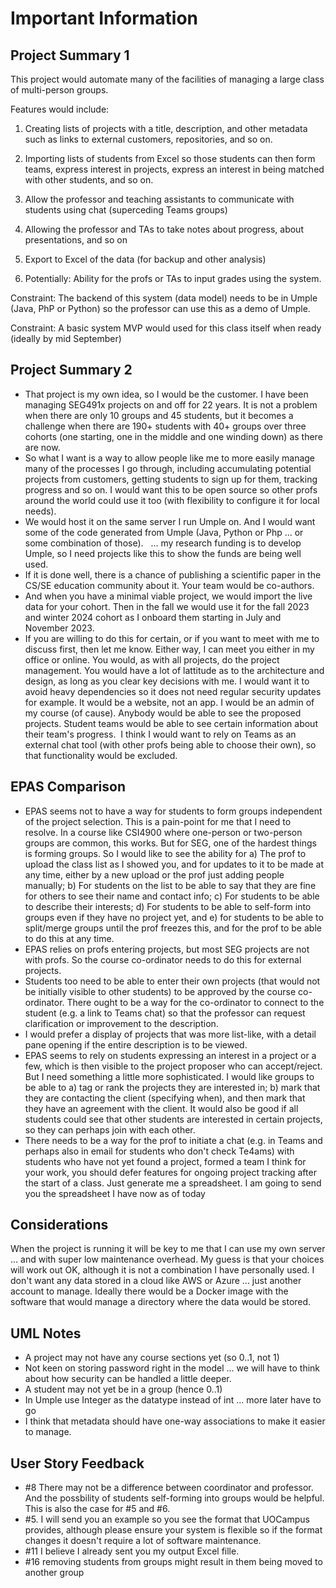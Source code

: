 # Important Information

## Project Summary 1
This project would automate many of the facilities of managing a large class of multi-person groups.

Features would include:

1. Creating lists of projects with a title, description, and other metadata such as links to external customers, repositories, and so on.

2. Importing lists of students from Excel so those students can then form teams, express interest in projects, express an interest in being matched with other students, and so on.

3. Allow the professor and teaching assistants to communicate with students using chat (superceding Teams  groups)

4. Allowing the professor and TAs to take notes about progress, about presentations, and so on

5. Export to Excel of the data (for backup and other analysis)

6. Potentially: Ability for the profs or TAs to input grades using the system.

Constraint: The backend of this system (data model) needs to be in Umple (Java, PhP or Python) so the professor can use this as a demo of Umple.

Constraint: A basic system MVP would used for this class itself when ready (ideally by mid September)

## Project Summary 2
- That project is my own idea, so I would be the customer. I have been managing SEG491x projects on and off for 22 years. It is not a problem when there are only 10 groups and 45 students, but it becomes a challenge when there are 190+ students with 40+ groups over three cohorts (one starting, one in the middle and one winding down) as there are now. 
- So what I want is a way to allow people like me to more easily manage many of the processes I go through, including accumulating potential projects from customers, getting students to sign up for them, tracking progress and so on. I would want this to be open source so other profs around the world could use it too (with flexibility to configure it for local needs). 
- We would host it on the same server I run Umple on. And I would want some of the code generated from Umple (Java, Python or Php ... or some combination of those).   ... my research funding is to develop Umple, so I need projects like this to show the funds are being well used. 
- If it is done well, there is a chance of publishing a scientific paper in the CS/SE education community about it. Your team would be co-authors. 
- And when you have a minimal viable project, we would import the live data for your cohort. Then in the fall we would use it for the fall 2023 and winter 2024 cohort as I onboard them starting in July and November 2023. 
- If you are willing to do this for certain, or if you want to meet with me to discuss first, then let me know. Either way, I can meet you either in my office or online. You would, as with all projects, do the project management. You would have a lot of lattitude as to the architecture and design, as long as you clear key decisions with me. I would want it to avoid heavy dependencies so it does not need regular security updates for example. It would be a website, not an app. I would be an admin of my course (of cause). Anybody would be able to see the proposed projects. Student teams would be able to see certain information about their team's progress.  I think I would want to rely on Teams as an external chat tool (with other profs being able to choose their own), so that functionality would be excluded.

## EPAS Comparison
- EPAS seems not to have a way for students to form groups independent of the project selection. This is a pain-point for me that I need to resolve. In a course like CSI4900 where one-person or two-person groups are common, this works. But for SEG, one of the hardest things is forming groups. So I would like to see the ability for a) The prof to upload the class list as I showed you, and for updates to it to be made at any time, either by a new upload or the prof just adding people manually; b) For students on the list to be able to say that they are fine for others to see their name and contact info; c) For students to be able to describe their interests; d) For students to be able to self-form into groups even if they have no project yet, and e) for students to be able to split/merge groups until the prof freezes this, and for the prof to be able to do this at any time.
- EPAS relies on profs entering projects, but most SEG projects are not with profs. So the course co-ordinator needs to do this for external projects. 
- Students too need to be able to enter their own projects (that would not be initially visible to other students) to be approved by the course co-ordinator. There ought to be a way for the co-ordinator to connect to the student (e.g. a link to Teams chat) so that the professor can request clarification or improvement to the description.
- I would prefer a display of projects that was more list-like, with a detail pane opening if the entire description is to be viewed.
- EPAS seems to rely on students expressing an interest in a project or a few, which is then visible to the project proposer who can accept/reject. But I need something a little more sophisticated. I would like groups to be able to a) tag or rank the projects they are interested in; b) mark that they are contacting the client (specifying when), and then mark that they have an agreement with the client. It would also be good if all students could see that other students are interested in certain projects, so they can perhaps join with each other.
- There needs to be a way for the prof to initiate a chat (e.g. in Teams and perhaps also in email for students who don't check Te4ams) with students who have not yet found a project, formed a team
I think for your work, you should defer features for ongoing project tracking after the start of a class. Just generate me a spreadsheet. I am going to send you the spreadsheet I have now as of today

## Considerations
When the project is running it will be key to me that I can use my own server ... and with super low maintenance overhead. My guess is that your choices will work out OK, although it is not a combination I have personally used. I don't want any data stored in a cloud like AWS or Azure ... just another account to manage. Ideally there would be a Docker image with the software that would manage a directory where the data would be stored.

## UML Notes
- A project may not have any course sections yet (so 0..1, not 1) 
- Not keen on storing password right in the model ... we will have to think about how security can be handled a little deeper. 
- A student may not yet be in a group (hence 0..1) 
- In Umple use Integer as the datatype instead of int ... more later have to go
- I think that metadata should have one-way associations to make it easier to manage.

## User Story Feedback
- #8 There may not be a difference between coordinator and professor. And the possbility of students self-forming into groups would be helpful. This is also the case for #5 and #6.  
- #5. I will send you an example so you see the format that UOCampus provides, although please ensure your system is flexible so if the format changes it doesn't require a lot of software maintenance. 
- #11 I believe I already sent you my output Excel fille. 
- #16 removing students from groups might result in them being moved to another group
